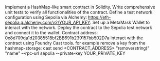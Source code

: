 Implement a HashMap-like smart contract in Solidity.
Write comprehensive unit tests to verify all functionalities of the contract.
Define a test network configuration using Sepolia via Alchemy:
https://eth-sepolia.g.alchemy.com/v2/YOUR_API_KEY.
Set up a MetaMask Wallet to interact with the network.
Deploy the contract to the Sepolia test network and connect it to the wallet.
Contract address: 0x8d709da1d20385518bf2BB691b239157bb502D7a
Interact with the contract using Foundry Cast tools. for example remove a key from the hashmap-storage:
cast send <CONTRACT_ADDRESS> "remove(string)" "name" --rpc-url sepolia --private-key YOUR_PRIVATE_KEY